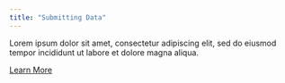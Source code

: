 ```yaml
---
title: "Submitting Data"
---
```


Lorem ipsum dolor sit amet, consectetur adipiscing elit, sed do eiusmod tempor incididunt ut labore et dolore magna aliqua.

<go-arrow>[Learn More](/)</go-arrow>
